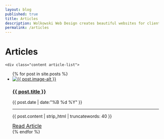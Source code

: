 ```yaml
---
layout: blog
published: true
title: Articles
description: Wolkowski Web Design creates beautiful websites for clients of all sizes. Our blog contains articles about our work and services, and showcases clients and companies we work with!
permalink: /articles
---
```

<div class="fixed-background">
</div>
<div class="parallax-main parallax-blog">
	<h1 class="articles-h1">Articles</h1>

    <div class="content article-list">
<ul>
  {% for post in site.posts %}
    <li><a href="{{ post.url }}">
    <img src="{{ post.image }}" alt="{{ post.image-alt }}" title="{{ post.image-title }}">
      <h3>{{ post.title }}</h3></a>
      <time>{{ post.date | date:"%B %d %Y" }}</time>
        <hr>
      <p>{{ post.content | strip_html | truncatewords: 40 }}</p><a style="font-size: 1.2em;" href="{{ post.url }}"> Read Article</a>
    </li>
  {% endfor %}
</ul>
    </div>
</div>
